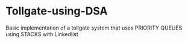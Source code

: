 # Tollgate-using-DSA
Basic implementation of a tollgate system that uses PRIORITY QUEUES using STACKS with Linkedlist
